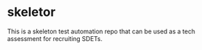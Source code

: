 # skeletor
This is a skeleton test automation repo that can be used as a tech assessment for recruiting SDETs.
